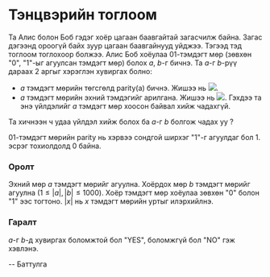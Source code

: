 Тэнцвэрийн тоглоом
==================
Та Алис болон Боб гэдэг хоёр цагаан баавгайтай загасчилж байна. Загас дэгээнд
ороогүй байх зуур цагаан баавгайнууд уйджээ. Тэгээд тэд тоглоом тоглохоор
болжээ. Алис Боб хоёулаа $01$-тэмдэгт мөр (зөвхөн "0", "1"-ыг агуулсан тэмдэгт
мөр) болох $a$, $b$-г бичнэ. Та $а$-г $b$-рүү дараах 2 аргыг хэрэглэн хувиргах
болно:

 - $a$ тэмдэгт мөрийн төгсгөлд parity(a) бичнэ. Жишээ нь ![][1].
 - $a$ тэмдэгт мөрийн эхний тэмдэгийг арилгана. Жишээ нь ![][2]. Гэхдээ та энэ
   үйлдэлийг $а$ тэмдэгт мөр хоосон байвал хийж чадахгүй.

Та хичнээн ч удаа үйлдэл хийж болох ба $а$-г $b$ болгож чадах уу ?

$01$-тэмдэгт мөрийн parity нь хэрвээ сондгой ширхэг "1"-г агуулдаг бол $1$.
эсрэг тохиолдолд $0$ байна.


### Оролт
Эхний мөр $а$ тэмдэгт мөрийг агуулна. Хоёрдох мөр $b$ тэмдэгт мөрийг агуулна ($1
≤ |a|, |b| ≤ 1000$). Хоёр тэмдэгт мөр хоёулаа зөвхөн "0" болон "1" ээс тогтоно.
$|x|$ нь $x$ тэмдэгт мөрийн уртыг илэрхийлнэ.


### Гаралт
$a$-г $b$-д хувиргах боломжтой бол "YES", боломжгүй бол "NO" гэж хэвлэнэ.

  [1]: http://espresso.codeforces.com/2489b4bd10b8f67bed8ee4614ff21d963da20895.png
  [2]: http://espresso.codeforces.com/073a30771e84caf65e9a79493bf290f14d315cbe.png

-- Баттулга
